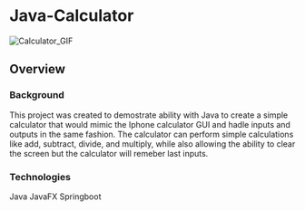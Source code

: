 # Java-Calculator 
![Calculator_GIF](https://media1.giphy.com/media/pqvi7FvmknQfeRB9do/giphy.gif)



## Overview

### Background

This project was created to demostrate ability with Java to create a simple calculator that would mimic the Iphone calculator GUI
and hadle inputs and outputs in the same fashion.
The calculator can perform simple calculations like add, subtract, divide, and multiply, while also allowing the ability to clear the screen but the calculator will remeber last inputs.

### Technologies

Java
JavaFX
Springboot

